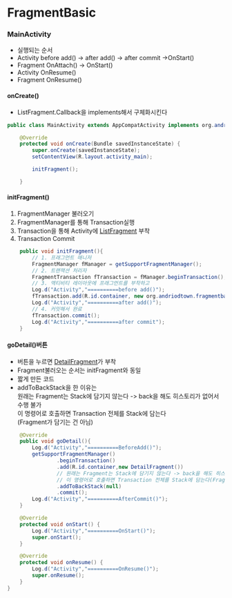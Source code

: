 # FragmentBasic

### MainActivity
- 실행되는 순서
- Activity before add() -> after add() -> after commit ->OnStart()
- Fragment OnAttach() -> OnStart()
- Activity OnResume()
- Fragment OnResume()

#### onCreate()
- ListFragment.Callback을 implements해서 구체화시킨다

```java
public class MainActivity extends AppCompatActivity implements org.andriodtown.fragmentbasic.ListFragment.Callback{

    @Override
    protected void onCreate(Bundle savedInstanceState) {
        super.onCreate(savedInstanceState);
        setContentView(R.layout.activity_main);

        initFragment();

    }
```

#### initFragment()
1. FragmentManager 불러오기
2. FragmentManager를 통해 Transaction실행
3. Transaction을 통해 Activity에 [ListFragment](https://github.com/kps990515/ProgrammingStudy/tree/master/Android/FragmentBasic/app) 부착
4. Transaction Commit

```java
    public void initFragment(){
        // 1. 프래그먼트 매니저
        FragmentManager fManager = getSupportFragmentManager();
        // 2. 트랜잭션 처리자
        FragmentTransaction fTransaction = fManager.beginTransaction(); // 프래그먼트를 처리하기 위한 트랜잭션을 시작
        // 3. 액티비티 레이아웃에 프래그먼트를 부착하고
        Log.d("Activity","==========before add()");
        fTransaction.add(R.id.container, new org.andriodtown.fragmentbasic.ListFragment()); // ListFragment.onAttach(this); 가 자동실행되는 것
        Log.d("Activity","==========after add()");
        // 4. 커밋해서 완료
        fTransaction.commit();
        Log.d("Activity","==========after commit");
    }
```

#### goDetail()버튼
- 버튼을 누르면 [DetailFragment](https://github.com/kps990515/ProgrammingStudy/tree/master/Android/FragmentBasic/app/src)가 부착
- Fragment불러오는 순서는 initFragment와 동일
- 짧게 만든 코드
- addToBackStack을 한 이유는  
  원래는 Fragment는 Stack에 담기지 않는다 -> back을 해도 히스토리가 없어서 수행 불가  
  이 명령어로 호출하면 Transaction 전체를 Stack에 담는다  
    (Fragment가 담기는 건 아님)

```java
    @Override
    public void goDetail(){
        Log.d("Activity","==========BeforeAdd()");
        getSupportFragmentManager()
                .beginTransaction()
                .add(R.id.container,new DetailFragment())
                // 원래는 Fragment는 Stack에 담기지 않는다 -> back을 해도 히스토리가 없어서 수행 불가
                // 이 명령어로 호출하면 Transaction 전체를 Stack에 담는다(Fragment가 담기는 건 아님)
                .addToBackStack(null)
                .commit();
        Log.d("Activity","==========AfterCommit()");
    }
```

```java
    @Override
    protected void onStart() {
        Log.d("Activity","==========OnStart()");
        super.onStart();
    }

    @Override
    protected void onResume() {
        Log.d("Activity","==========OnResume()");
        super.onResume();
    }
}
```
